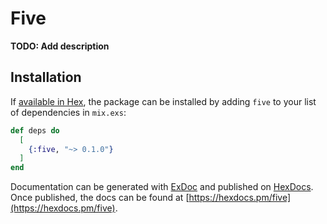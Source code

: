# Five

**TODO: Add description**

## Installation

If [available in Hex](https://hex.pm/docs/publish), the package can be installed
by adding `five` to your list of dependencies in `mix.exs`:

```elixir
def deps do
  [
    {:five, "~> 0.1.0"}
  ]
end
```

Documentation can be generated with [ExDoc](https://github.com/elixir-lang/ex_doc)
and published on [HexDocs](https://hexdocs.pm). Once published, the docs can
be found at [https://hexdocs.pm/five](https://hexdocs.pm/five).

